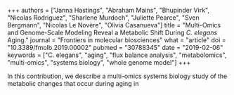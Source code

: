 +++
authors = ["Janna Hastings", "Abraham Mains", "Bhupinder Virk", "Nicolas Rodriguez", "Sharlene Murdoch", "Juliette Pearce", "Sven Bergmann", "Nicolas Le Novère", "Olivia Casanueva"]
title = "Multi-Omics and Genome-Scale Modeling Reveal a Metabolic Shift During <i>C. elegans</i> Aging."
journal = "Frontiers in molecular biosciences"
what = "article"
doi = "10.3389/fmolb.2019.00002"
pubmed = "30788345"
date = "2019-02-06"
keywords = ["C. elegans", "aging", "flux balance analysis", "metabolomics", "multi-omics", "systems biology", "whole genome model"]
+++

In this contribution, we describe a multi-omics systems biology study of the metabolic changes that occur during aging in 